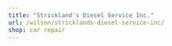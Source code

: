 ```yaml
---
title: "Strickland's Diesel Service Inc."
url: /wilson/stricklands-diesel-service-inc/
shop: car repair
---
```

